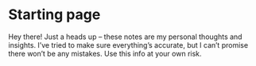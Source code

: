 # Starting page

Hey there! Just a heads up – these notes are my personal thoughts and insights. I’ve tried to make sure everything’s accurate, but I can’t promise there won’t be any mistakes. Use this info at your own risk.
